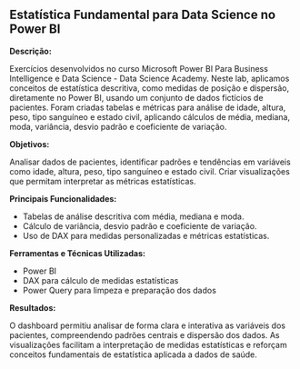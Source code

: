 ## Estatística Fundamental para Data Science no Power BI
<p></p>

**Descrição:**

Exercícios desenvolvidos no curso Microsoft Power BI Para Business Intelligence e Data Science - Data Science Academy. 
Neste lab, aplicamos conceitos de estatística descritiva, como medidas de posição e dispersão, diretamente no Power BI, 
usando um conjunto de dados fictícios de pacientes. Foram criadas tabelas e métricas para análise de idade, altura, peso, 
tipo sanguíneo e estado civil, aplicando cálculos de média, mediana, moda, variância, desvio padrão e coeficiente de variação.

**Objetivos:**

Analisar dados de pacientes, identificar padrões e tendências em variáveis como idade, altura, peso, tipo sanguíneo e estado civil.
Criar visualizações que permitam interpretar as métricas estatísticas.

**Principais Funcionalidades:**

- Tabelas de análise descritiva com média, mediana e moda.
- Cálculo de variância, desvio padrão e coeficiente de variação.
- Uso de DAX para medidas personalizadas e métricas estatísticas.

**Ferramentas e Técnicas Utilizadas:**

- Power BI
- DAX para cálculo de medidas estatísticas
- Power Query para limpeza e preparação dos dados

**Resultados:**

O dashboard permitiu analisar de forma clara e interativa as variáveis dos pacientes, compreendendo padrões centrais e dispersão dos dados.
As visualizações facilitam a interpretação de medidas estatísticas e reforçam conceitos fundamentais de estatística aplicada a dados de saúde.
